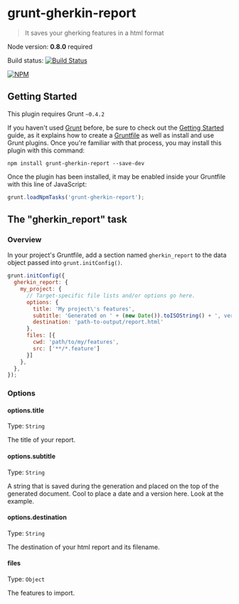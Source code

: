 # grunt-gherkin-report

> It saves your gherking features in a html format

Node version: **0.8.0** required

Build status: [![Build Status](https://secure.travis-ci.org/opentable/logstash-redis.png?branch=master)](http://travis-ci.org/opentable/grunt-gherkin-report)

[![NPM](https://nodei.co/npm/grunt-gherkin-report.png?downloads=true)](https://npmjs.org/package/grunt-gherkin-report)

## Getting Started
This plugin requires Grunt `~0.4.2`

If you haven't used [Grunt](http://gruntjs.com/) before, be sure to check out the [Getting Started](http://gruntjs.com/getting-started) guide, as it explains how to create a [Gruntfile](http://gruntjs.com/sample-gruntfile) as well as install and use Grunt plugins. Once you're familiar with that process, you may install this plugin with this command:

```shell
npm install grunt-gherkin-report --save-dev
```

Once the plugin has been installed, it may be enabled inside your Gruntfile with this line of JavaScript:

```js
grunt.loadNpmTasks('grunt-gherkin-report');
```

## The "gherkin_report" task

### Overview
In your project's Gruntfile, add a section named `gherkin_report` to the data object passed into `grunt.initConfig()`.

```js
grunt.initConfig({
  gherkin_report: {
    my_project: {
      // Target-specific file lists and/or options go here.
      options: {
        title: 'My project\'s features',
        subtitle: 'Generated on ' + (new Date()).toISOString() + ', version: ' + grunt.option('versionNumber') || 'unknown',
        destination: 'path-to-output/report.html'
      },
      files: [{
        cwd: 'path/to/my/features',
        src: ['**/*.feature']
      }]
    },
  },
});
```

### Options

#### options.title
Type: `String`

The title of your report.

#### options.subtitle
Type: `String`

A string that is saved during the generation and placed on the top of the generated document. Cool to place a date and a version here. Look at the example.

#### options.destination
Type: `String`

The destination of your html report and its filename.

#### files
Type: `Object`

The features to import.
